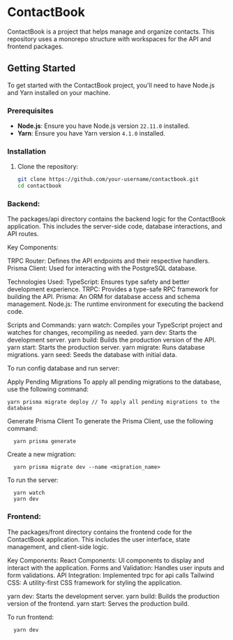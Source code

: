 # ContactBook

ContactBook is a project that helps manage and organize contacts. This repository uses a monorepo structure with workspaces for the API and frontend packages.

## Getting Started

To get started with the ContactBook project, you'll need to have Node.js and Yarn installed on your machine.

### Prerequisites

- **Node.js**: Ensure you have Node.js version `22.11.0` installed.
- **Yarn**: Ensure you have Yarn version `4.1.0` installed.

### Installation

1. Clone the repository:

   ```sh
   git clone https://github.com/your-username/contactbook.git
   cd contactbook
   ```

### Backend:

The packages/api directory contains the backend logic for the ContactBook application. This includes the server-side code, database interactions, and API routes.

Key Components:

TRPC Router: Defines the API endpoints and their respective handlers.
Prisma Client: Used for interacting with the PostgreSQL database.

Technologies Used:
TypeScript: Ensures type safety and better development experience.
TRPC: Provides a type-safe RPC framework for building the API.
Prisma: An ORM for database access and schema management.
Node.js: The runtime environment for executing the backend code.

Scripts and Commands:
yarn watch: Compiles your TypeScript project and watches for changes, recompiling as needed.
yarn dev: Starts the development server.
yarn build: Builds the production version of the API.
yarn start: Starts the production server.
yarn migrate: Runs database migrations.
yarn seed: Seeds the database with initial data.

To run config database and run server: 

  Apply Pending Migrations
  To apply all pending migrations to the database, use the following command:
  ```
  yarn prisma migrate deploy // To apply all pending migrations to the database
  ```

  Generate Prisma Client
  To generate the Prisma Client, use the following command:
  ```
    yarn prisma generate
  ```
  Create a new migration:
  ```
    yarn prisma migrate dev --name <migration_name>
  ```

  To run the server:
  ```
    yarn watch 
    yarn dev
  ```


### Frontend:

The packages/front directory contains the frontend code for the ContactBook application. This includes the user interface, state management, and client-side logic.

Key Components:
React Components: UI components to display and interact with the application.
Forms and Validation: Handles user inputs and form validations.
API Integration: Implemented trpc for api calls
Tailwind CSS: A utility-first CSS framework for styling the application.

yarn dev: Starts the development server.
yarn build: Builds the production version of the frontend.
yarn start: Serves the production build.

To run frontend:
```
  yarn dev
```